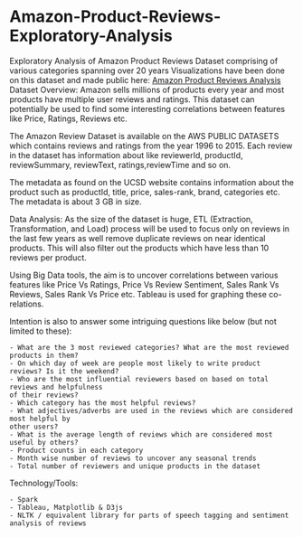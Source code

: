 # Amazon-Product-Reviews-Exploratory-Analysis
Exploratory Analysis of Amazon Product Reviews Dataset comprising of various categories spanning over 20 years
Visualizations have been done on this dataset and made public here:
[Amazon Product Reviews Analysis](https://public.tableau.com/profile/sagar.parikh#!/vizhome/AmazonProductReviewsInsights/InsightsStory)
Dataset Overview:
Amazon sells millions of products every year and most products have multiple user reviews and ratings. 
This dataset can potentially be used to find some interesting correlations between features like Price, Ratings, Reviews etc.

The Amazon Review Dataset is available on the AWS PUBLIC DATASETS which contains reviews and ratings from the year 1996 to 2015. 
Each review in the dataset has information about like reviewerId, productId, reviewSummary, reviewText, ratings,reviewTime and so on.

The metadata as found on the UCSD website contains information about the product such as productId, title, price, sales-rank,
brand, categories etc. The metadata is about 3 GB in size.

Data Analysis:
As the size of the dataset is huge, ETL (Extraction, Transformation, and Load) process will be used to focus only on reviews in the last few years as well remove duplicate reviews on near identical products. This will also filter out the products which have less than 10 reviews per product.

Using Big Data tools, the aim is to uncover correlations between various features like Price Vs Ratings, Price Vs Review Sentiment, Sales Rank Vs Reviews, Sales Rank Vs Price etc. Tableau is used for graphing these co-relations.

Intention is also to answer some intriguing questions like below (but not limited to these):

	- What are the 3 most reviewed categories? What are the most reviewed products in them?
	- On which day of week are people most likely to write product reviews? Is it the weekend?
	- Who are the most influential reviewers based on based on total reviews and helpfulness
	of their reviews?
	- Which category has the most helpful reviews?
	- What adjectives/adverbs are used in the reviews which are considered most helpful by
	other users?
	- What is the average length of reviews which are considered most useful by others?
	- Product counts in each category
	- Month wise number of reviews to uncover any seasonal trends
	- Total number of reviewers and unique products in the dataset

Technology/Tools:

	- Spark
	- Tableau, Matplotlib & D3js
	- NLTK / equivalent library for parts of speech tagging and sentiment analysis of reviews
	